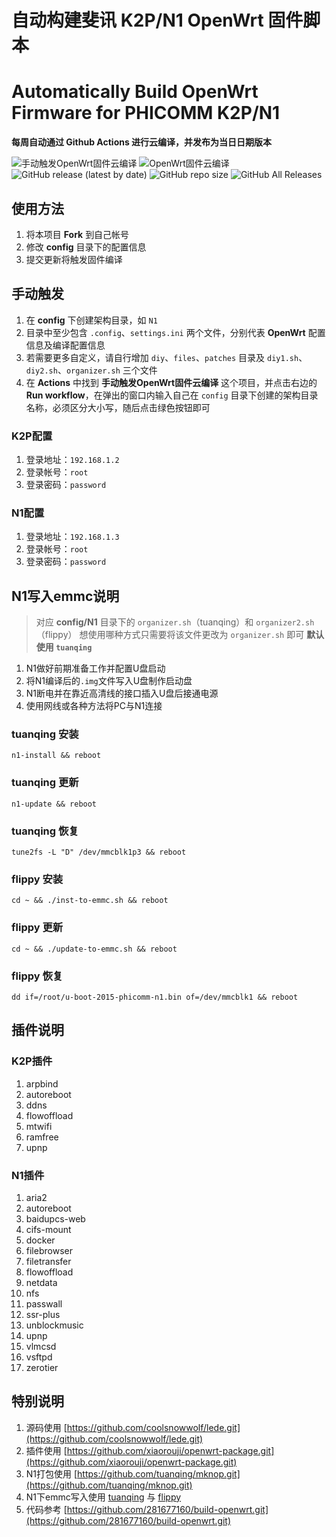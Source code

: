 # 自动构建斐讯 K2P/N1 OpenWrt 固件脚本
# Automatically Build OpenWrt Firmware for PHICOMM K2P/N1

**每周自动通过 Github Actions 进行云编译，并发布为当日日期版本**

![手动触发OpenWrt固件云编译](https://github.com/ylqjgm/OpenWrt-Actions/workflows/%E6%89%8B%E5%8A%A8%E8%A7%A6%E5%8F%91OpenWrt%E5%9B%BA%E4%BB%B6%E4%BA%91%E7%BC%96%E8%AF%91/badge.svg) ![OpenWrt固件云编译](https://github.com/ylqjgm/OpenWrt-Actions/workflows/OpenWrt%E5%9B%BA%E4%BB%B6%E4%BA%91%E7%BC%96%E8%AF%91/badge.svg) ![GitHub release (latest by date)](https://img.shields.io/github/v/release/ylqjgm/openwrt-actions) ![GitHub repo size](https://img.shields.io/github/repo-size/ylqjgm/openwrt-actions) ![GitHub All Releases](https://img.shields.io/github/downloads/ylqjgm/openwrt-actions/total)

## 使用方法

1. 将本项目 **Fork** 到自己帐号
2. 修改 **config** 目录下的配置信息
3. 提交更新将触发固件编译

## 手动触发

1. 在 **config** 下创建架构目录，如 `N1`
2. 目录中至少包含 `.config`、`settings.ini` 两个文件，分别代表 **OpenWrt** 配置信息及编译配置信息
3. 若需要更多自定义，请自行增加 `diy`、`files`、`patches` 目录及 `diy1.sh`、`diy2.sh`、`organizer.sh` 三个文件
4. 在 **Actions** 中找到 **手动触发OpenWrt固件云编译** 这个项目，并点击右边的 **Run workflow**，在弹出的窗口内输入自己在 `config` 目录下创建的架构目录名称，必须区分大小写，随后点击绿色按钮即可

### K2P配置

1. 登录地址：`192.168.1.2`
2. 登录帐号：`root`
3. 登录密码：`password`

### N1配置

1. 登录地址：`192.168.1.3`
2. 登录帐号：`root`
3. 登录密码：`password`

## N1写入emmc说明

> 对应 **config/N1** 目录下的 `organizer.sh`（tuanqing）和 `organizer2.sh` （flippy）
> 想使用哪种方式只需要将该文件更改为 `organizer.sh` 即可
> **默认使用 `tuanqing`**

1. N1做好前期准备工作并配置U盘启动
2. 将N1编译后的`.img`文件写入U盘制作启动盘
3. N1断电并在靠近高清线的接口插入U盘后接通电源
4. 使用网线或各种方法将PC与N1连接

### tuanqing 安装

`n1-install && reboot`

### tuanqing 更新

`n1-update && reboot`

### tuanqing 恢复

`tune2fs -L "D" /dev/mmcblk1p3 && reboot`

### flippy 安装

`cd ~ && ./inst-to-emmc.sh && reboot`

### flippy 更新

`cd ~ && ./update-to-emmc.sh && reboot`

### flippy 恢复

`dd if=/root/u-boot-2015-phicomm-n1.bin of=/dev/mmcblk1 && reboot`

## 插件说明

### K2P插件

1. arpbind
2. autoreboot
3. ddns
4. flowoffload
5. mtwifi
6. ramfree
7. upnp

### N1插件

1. aria2
2. autoreboot
3. baidupcs-web
4. cifs-mount
5. docker
6. filebrowser
7. filetransfer
8. flowoffload
9. netdata
10. nfs
11. passwall
12. ssr-plus
13. unblockmusic
14. upnp
15. vlmcsd
16. vsftpd
17. zerotier

## 特别说明

1. 源码使用 [https://github.com/coolsnowwolf/lede.git](https://github.com/coolsnowwolf/lede.git)
2. 插件使用 [https://github.com/xiaorouji/openwrt-package.git](https://github.com/xiaorouji/openwrt-package.git)
3. N1打包使用 [https://github.com/tuanqing/mknop.git](https://github.com/tuanqing/mknop.git)
4. N1下emmc写入使用 [tuanqing](https://github.com/tuanqing/install-program.git) 与 [flippy](https://www.right.com.cn/forum/thread-981406-1-1.html)
5. 代码参考 [https://github.com/281677160/build-openwrt.git](https://github.com/281677160/build-openwrt.git)